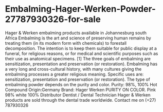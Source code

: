 # Embalming-Hager-Werken-Powder-27787930326-for-sale
Hager &amp; Werken embalming products available in Johannesburg south Africa Embalming is the art and science of preserving human remains by treating them (in its modern form with chemicals) to forestall decomposition. The intention is to keep them suitable for public display at a funeral, for religious reasons, or for medical and scientific purposes such as their use as anatomical specimens.  [1] The three goals of embalming are sensitization, presentation and preservation (or restoration). Embalming has a very long and cross-cultural history, with many cultures giving the embalming processes a greater religious meaning. Specific uses are: sensitization, presentation and preservation (or restoration). The type of embalming powder depends on the purity and color. Purity: 98%, 100% Hot Compound Origin:Germany Brand: Hager Werken PURITY ON COLOR. Pink 98% white 100% Distributor Dentist / Dental Technician Hager &amp; Werken products are sold through the dental trade worldwide. Contact me on (+27) 787930326
